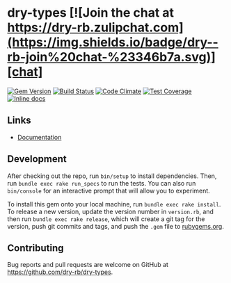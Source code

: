 [gem]: https://rubygems.org/gems/dry-types
[ci]: https://github.com/dry-rb/dry-types/actions?query=workflow%3Aci
[codeclimate]: https://codeclimate.com/github/dry-rb/dry-types
[inchpages]: http://inch-ci.org/github/dry-rb/dry-types
[chat]: https://dry-rb.zulipchat.com

# dry-types [![Join the chat at https://dry-rb.zulipchat.com](https://img.shields.io/badge/dry--rb-join%20chat-%23346b7a.svg)][chat]

[![Gem Version](https://badge.fury.io/rb/dry-types.svg)][gem]
[![Build Status](https://github.com/dry-rb/dry-types/workflows/ci/badge.svg)][ci]
[![Code Climate](https://codeclimate.com/github/dry-rb/dry-types/badges/gpa.svg)][codeclimate]
[![Test Coverage](https://codeclimate.com/github/dry-rb/dry-types/badges/coverage.svg)][codeclimate]
[![Inline docs](http://inch-ci.org/github/dry-rb/dry-types.svg?branch=master)][inchpages]

## Links

- [Documentation](http://dry-rb.org/gems/dry-types)

## Development

After checking out the repo, run `bin/setup` to install dependencies. Then, run `bundle exec rake run_specs` to run the tests. You can also run `bin/console` for an interactive prompt that will allow you to experiment.

To install this gem onto your local machine, run `bundle exec rake install`. To release a new version, update the version number in `version.rb`, and then run `bundle exec rake release`, which will create a git tag for the version, push git commits and tags, and push the `.gem` file to [rubygems.org](https://rubygems.org).

## Contributing

Bug reports and pull requests are welcome on GitHub at https://github.com/dry-rb/dry-types.

